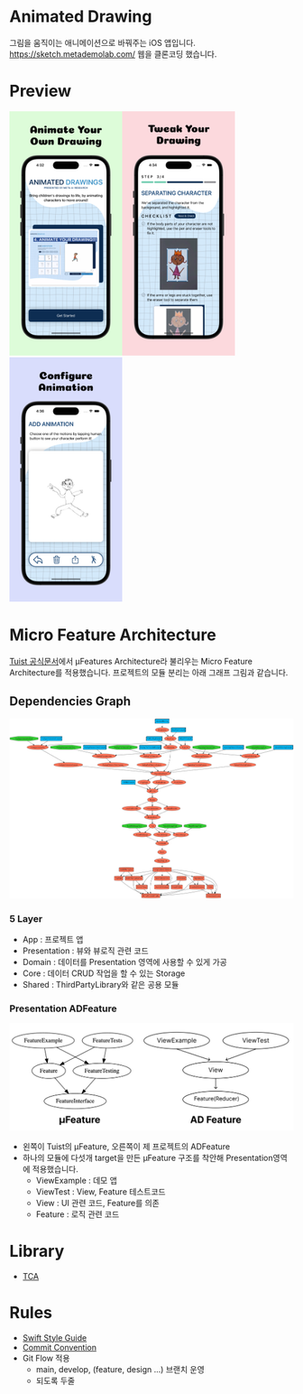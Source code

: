 # Animated Drawing
그림을 움직이는 애니메이션으로 바꿔주는 iOS 앱입니다.
https://sketch.metademolab.com/ 웹을 클론코딩 했습니다.
# Preview
<img src="docs/adapp_preview/Preview_with1.png" width="200px"/><img src="docs/adapp_preview/Preview_with2.png" width="200px"/><img src="docs/adapp_preview/Preview_with3.png" width="200px"/>

# Micro Feature Architecture
[Tuist 공식문서](https://docs.tuist.io/building-at-scale/microfeatures/)에서 µFeatures Architecture라 불리우는 Micro Feature Architecture를 적용했습니다. 프로젝트의 모듈 분리는 아래 그래프 그림과 같습니다.

## Dependencies Graph
<img src="graph.png"/>

### 5 Layer
- App : 프로젝트 앱
- Presentation : 뷰와 뷰로직 관련 코드
- Domain : 데이터를 Presentation 영역에 사용할 수 있게 가공
- Core : 데이터 CRUD 작업을 할 수 있는 Storage
- Shared : ThirdPartyLibrary와 같은 공용 모듈

### Presentation ADFeature
<img src="docs/ADFeature.png"/>

- 왼쪽이 Tuist의 µFeature, 오른쪽이 제 프로젝트의 ADFeature
- 하나의 모듈에 다섯개 target을 만든 µFeature 구조를 착안해 Presentation영역에 적용했습니다.
    - ViewExample : 데모 앱
    - ViewTest : View, Feature 테스트코드
    - View : UI 관련 코드, Feature를 의존
    - Feature : 로직 관련 코드

# Library
- [TCA](https://github.com/pointfreeco/swift-composable-architecture)

# Rules
- [Swift Style Guide](https://github.com/airbnb/swift)
- [Commit Convention](docs/CommitConvention.md)
- Git Flow 적용
    - main, develop, (feature, design ...) 브랜치 운영
    - 되도록 두줄

